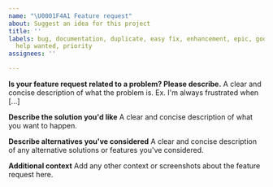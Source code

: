 ```yaml
---
name: "\U0001F4A1 Feature request"
about: Suggest an idea for this project
title: ''
labels: bug, documentation, duplicate, easy fix, enhancement, epic, good first issue,
  help wanted, priority
assignees: ''

---
```


**Is your feature request related to a problem? Please describe.**
A clear and concise description of what the problem is. Ex. I'm always frustrated when [...]

**Describe the solution you'd like**
A clear and concise description of what you want to happen.

**Describe alternatives you've considered**
A clear and concise description of any alternative solutions or features you've considered.

**Additional context**
Add any other context or screenshots about the feature request here.
